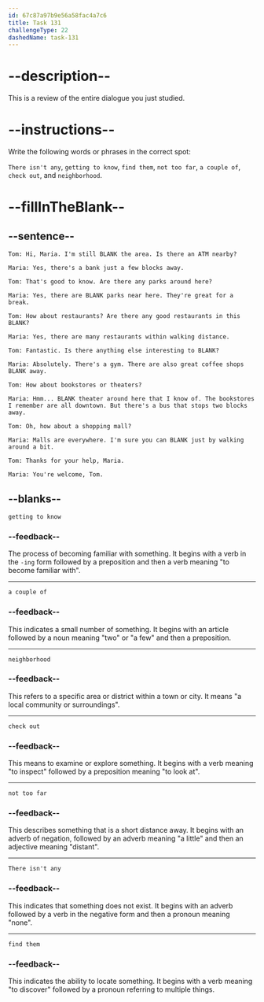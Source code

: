 ```yaml
---
id: 67c87a97b9e56a58fac4a7c6
title: Task 131
challengeType: 22
dashedName: task-131
---
```


<!-- REVIEW -->

# --description--

This is a review of the entire dialogue you just studied.

# --instructions--

Write the following words or phrases in the correct spot:

`There isn't any`, `getting to know`, `find them`, `not too far`, `a couple of`, `check out`, and `neighborhood`.

# --fillInTheBlank--

## --sentence--

`Tom: Hi, Maria. I'm still BLANK the area. Is there an ATM nearby?`  

`Maria: Yes, there's a bank just a few blocks away.`  

`Tom: That's good to know. Are there any parks around here?`  

`Maria: Yes, there are BLANK parks near here. They're great for a break.`  

`Tom: How about restaurants? Are there any good restaurants in this BLANK?`  

`Maria: Yes, there are many restaurants within walking distance.`  

`Tom: Fantastic. Is there anything else interesting to BLANK?`  

`Maria: Absolutely. There's a gym. There are also great coffee shops BLANK away.`  

`Tom: How about bookstores or theaters?`  

`Maria: Hmm... BLANK theater around here that I know of. The bookstores I remember are all downtown. But there's a bus that stops two blocks away.`  

`Tom: Oh, how about a shopping mall?`  

`Maria: Malls are everywhere. I'm sure you can BLANK just by walking around a bit.`  

`Tom: Thanks for your help, Maria.`  

`Maria: You're welcome, Tom.`  

## --blanks--

`getting to know`

### --feedback--

The process of becoming familiar with something. It begins with a verb in the `-ing` form followed by a preposition and then a verb meaning "to become familiar with".  

---

`a couple of`

### --feedback--

This indicates a small number of something. It begins with an article followed by a noun meaning "two" or "a few" and then a preposition.

---

`neighborhood`

### --feedback--

This refers to a specific area or district within a town or city. It means "a local community or surroundings".

---

`check out`

### --feedback--

This means to examine or explore something. It begins with a verb meaning "to inspect" followed by a preposition meaning "to look at".

---

`not too far`

### --feedback--

This describes something that is a short distance away. It begins with an adverb of negation, followed by an adverb meaning "a little" and then an adjective meaning "distant".

---

`There isn't any`

### --feedback--

This indicates that something does not exist. It begins with an adverb followed by a verb in the negative form and then a pronoun meaning "none".

---

`find them`

### --feedback--

This indicates the ability to locate something. It begins with a verb meaning "to discover" followed by a pronoun referring to multiple things.
